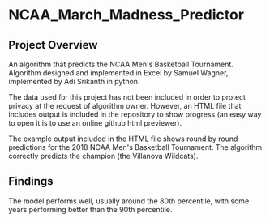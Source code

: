 # NCAA_March_Madness_Predictor

## Project Overview
An algorithm that predicts the NCAA Men's Basketball Tournament. Algorithm designed and implemented in Excel by Samuel Wagner, implemented by Adi Srikanth in python. 

The data used for this project has not been included in order to protect privacy at the request of algorithm owner. However, an HTML file that includes output is included in the repository to show progress (an easy way to open it is to use an online github html previewer). 

The example output included in the HTML file shows round by round predictions for the 2018 NCAA Men's Basketball Tournament. The algorithm correctly predicts the champion (the Villanova Wildcats). 

## Findings
The model performs well, usually around the 80th percentile, with some years performing better than the 90th percentile.  
